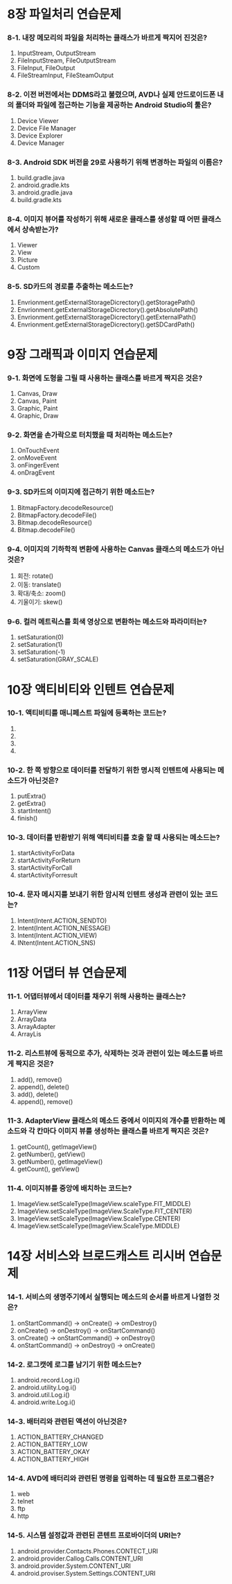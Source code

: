 # 8장 파일처리 연습문제

### 8-1. 내장 메모리의 파일을 처리하는 클래스가 바르게 짝지어 진것은?
1. InputStream, OutputStream
2. FileInputStream, FileOutputStream
3. FileInput, FileOutput
4. FileStreamInput, FileSteamOutput

### 8-2. 이전 버전에서는 DDMS라고 불렸으며, AVD나 실제 안드로이드폰 내의 폴더와 파일에 접근하는 기능을 제공하는 Android Studio의 툴은?
1. Device Viewer
2. Device File Manager
3. Device Explorer
4. Device Manager

### 8-3. Android SDK 버전을 29로 사용하기 위해 변경하는 파일의 이름은?
1. build.gradle.java
2. android.gradle.kts
3. android.gradle.java
4. build.gradle.kts

### 8-4. 이미지 뷰어를 작성하기 위해 새로운 클래스를 생성할 때 어떤 클래스에서 상속받는가?
1. Viewer
2. View
3. Picture
4. Custom

### 8-5. SD카드의 경로를 추출하는 메소드는?
1. Envrionment.getExternalStorageDicrectory().getStoragePath()
2. Envrionment.getExternalStorageDicrectory().getAbsolutePath()
3. Envrionment.getExternalStorageDicrectory().getExternalPath()
4. Envrionment.getExternalStorageDicrectory().getSDCardPath()

# 9장 그래픽과 이미지 연습문제

### 9-1. 화면에 도형을 그릴 때 사용하는 클래스를 바르게 짝지은 것은?
1. Canvas, Draw
2. Canvas, Paint
3. Graphic, Paint
4. Graphic, Draw

### 9-2. 화면을 손가락으로 터치했을 때 처리하는 메소드는?
1. OnTouchEvent
2. onMoveEvent
3. onFingerEvent
4. onDragEvent

### 9-3. SD카드의 이미지에 접근하기 위한 메소드는?
1. BitmapFactory.decodeResource()
2. BitmapFactory.decodeFile()
3. Bitmap.decodeResource()
4. Bitmap.decodeFile()

### 9-4. 이미지의 기하학적 변환에 사용하는 Canvas 클래스의 메소드가 아닌 것은?
1. 회전: rotate()
2. 이동: translate()
3. 확대/축소: zoom()
4. 기울이기: skew()

### 9-6. 컬러 메트릭스를 회색 영상으로 변환하는 메소드와 파라미터는?
1. setSaturation(0)
2. setSaturation(1)
3. setSaturation(-1)
4. setSaturation(GRAY_SCALE)

# 10장 액티비티와 인텐트 연습문제

### 10-1. 액티비티를 매니페스트 파일에 등록하는 코드는?
1. <activity android:type = ".MyActivity" />
2. <activity android:name = ".MyActivity" />
3. <activity android:class = ".Myactivity" />
4. <activity android:apps = ".Myactivity" />

### 10-2. 한 쪽 방향으로 데이터를 전달하기 위한 명시적 인텐트에 사용되는 메소드가 아닌것은?
1. putExtra()
2. getExtra()
3. startIntent()
4. finish()

### 10-3. 데이터를 반환받기 위해 액티비티를 호출 할 때 사용되는 메소드는?
1. startActivityForData
2. startActivityForReturn
3. startActivityForCall
4. startActivityForresult

### 10-4. 문자 메시지를 보내기 위한 암시적 인텐트 생성과 관련이 있는 코드는?
1. Intent(Intent.ACTION_SENDTO)
2. Intent(Intent.ACTION_NESSAGE)
3. Intent(Intent.ACTION_VIEW)
4. INtent(Intent.ACTION_SNS)

# 11장 어댑터 뷰 연습문제

### 11-1. 어댑터뷰에서 데이터를 채우기 위해 사용하는 클래스는?
1. ArrayView<T>
2. ArrayData<T>
3. ArrayAdapter<T>
4. ArrayLis<T>

### 11-2. 리스트뷰에 동적으로 추가, 삭제하는 것과 관련이 있는 메소드를 바르게 짝지은 것은?
1. add(), remove()
2. append(), delete()
3. add(), delete()
4. append(), remove()

### 11-3. AdapterView 클래스의 메소드 중에서 이미지의 개수를 반환하는 메소드와 각 칸마다 이미지 뷰를 생성하는 클래스를 바르게 짝지은 것은?
1. getCount(), getImageView()
2. getNumber(), getView()
3. getNumber(), getImageView()
4. getCount(), getView()

### 11-4. 이미지뷰를 중앙에 배치하는 코드는?
1. ImageView.setScaleType(ImageView.scaleType.FIT_MIDDLE)
2. ImageView.setScaleType(ImageView.ScaleType.FIT_CENTER)
3. ImageView.setScaleType(ImageView.ScaleType.CENTER)
4. ImageView.setScaleType(ImageView.ScaleType.MIDDLE)

# 14장 서비스와 브로드캐스트 리시버 연습문제

### 14-1. 서비스의 생명주기에서 실행되는 메소드의 순서를 바르게 나열한 것은?
1. onStartCommand() -> onCreate() -> omDestroy()
2. onCreate() -> onDestroy() -> onStartCommand()
3. onCreate() -> onStartCommand() -> onDestroy()
4. onStartCommand() -> onDestroy() -> onCreate()

### 14-2. 로그캣에 로그를 남기기 위한 메소드는?
1. android.record.Log.i()
2. android.utility.Log.i()
3. android.util.Log.i()
4. android.write.Log.i()

### 14-3. 배터리와 관련된 액션이 아닌것은?
1. ACTION_BATTERY_CHANGED
2. ACTION_BATTERY_LOW
3. ACTION_BATTERY_OKAY
4. ACTION_BATTERY_HIGH

### 14-4. AVD에 배터리와 관련된 명령을 입력하는 데 필요한 프로그램은?
1. web
2. telnet
3. ftp
4. http

### 14-5. 시스템 설정값과 관련된 콘텐트 프로바이더의 URI는?
1. android.provider.Contacts.Phones.CONTECT_URI
2. android.provider.Callog.Calls.CONTENT_URI
3. android.provider.System.CONTENT_URI
4. android.proviser.System.Settings.CONTENT_URI
